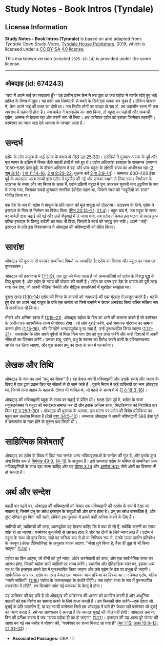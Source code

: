 # Study Notes - Book Intros (Tyndale)

## License Information

**Study Notes - Book Intros (Tyndale)** is based on and adapted from: _Tyndale Open Study Notes_, [Tyndale House Publishers](https://tyndaleopenresources.com/), 2019, which is licensed under a [CC BY-SA 4.0 license](https://creativecommons.org/licenses/by-sa/4.0/legalcode.en).

This markdown version (created `2025-10-14`) is provided under the same license.



--------------------------------

## ओबद्याह (id: 674243)

“क्या मैं अपने भाई का रखवाला हूँ?” यह प्राचीन प्रश्न कैन ने तब पूछा था जब यहोवा ने उसके खोए हुए भाई हाबिल के विषय में पूछा। यह प्रश्न अब जिम्मेदारी से बचने के लिये एक रूपक बन चुका है। लेकिन वास्तव में, कैन अपने भाई की हत्या का दोषी था। जब निर्दोष लोगों पर उपद्रव हो रहा हो, तब उदासीन रहना भी उस अपराध में सहभागी होना है। जब बाबेल ने यरूशलेम का नाश किया, तो यहूदा का पड़ोसी और सम्बन्धी एदोम, आनन्द से देखता रहा और उसमें भाग भी लिया। अब परमेश्वर एदोम को इसका जिम्मेदार ठहराएँगे। परमेश्वर का न्याय सदा ऐसे अन्याय के पश्चात आता है।

सन्दर्भ
=======

एदोम के लोग याकूब के भाई एसाव के वंशज थे (देखें [उत 25:30](https://ref.ly/Gen25:30))। एदोमियों ने मुख्यतः अराबा के पूर्व और मृत सागर के दक्षिण में स्थित ऊँचे पहाड़ी क्षेत्रों में बसे हुए थे। एदोम अधिकांश इस्राएल के राजतन्त्र (लगभग 1050–586 ईसा पूर्व) के दौरान अस्तित्व में रहा और प्रायः यहूदा के दक्षिणी राज्य का अधीनस्थ रहा ([2 शमू 8:14](https://ref.ly/2Sam8:14); [1 रा 11:14–16](https://ref.ly/1Kgs11:14-1Kgs11:16); [2 रा 8:20–22](https://ref.ly/2Kgs8:20-2Kgs8:22); तुलना करें [2 रा 3:9–14](https://ref.ly/2Kgs3:9-2Kgs3:14))। सम्भवतः 600–400 ईसा पूर्व के आसपास अरब राज्यों द्वारा एदोम में घुसपैठ की गई और उसका स्थान ले लिया गया। निर्वासन के उपरान्त के समय और नए नियम के काल में, एदोम दक्षिणी यहूदा में पुनः उभरकर यूनानी नाम *इदूमिया* के रूप में जाना गया, जिसका सबसे कुख्यात नागरिक हेरोदेस महान था, जिसने स्वयं को "यहूदियों का राजा" घोषित किया था।

एक देश के रूप में, एदोम ने याकूब के प्रति एसाव की मूल शत्रुता को दोहराया। उदाहरण के लिये, एदोम ने इस्राएल के मिस्र से निर्गमन का विरोध किया ([गिन 20:14–21](https://ref.ly/Num20:14-Num20:21); [21:4](https://ref.ly/Num21:4))। बहुत बाद में, जब यहूदा के राज्य पर बाबेली द्वारा चढ़ाई की गई और उन्हें बँधुआई में ले जाया गया, तब एदोम न केवल इस घटना से प्रसन्न हुआ बल्कि इस्राएल के विरुद्ध बाबेली का साथ भी दिया, जिससे वे स्वयं को समृद्ध कर सकें। अपने "भाई" इस्राएल के प्रति इस विश्वासघात ने ओबद्याह की भविष्यद्वाणी को प्रेरित किया।

सारांश
======

ओबद्याह की पुस्तक दो परस्पर सम्बन्धित विषयों पर आधारित है: एदोम का विनाश और यहूदा का न्याय एवं पुनःस्थापन।

ओबद्याह की प्रस्तावना में ([1:1–9](https://ref.ly/Obad1:1-Obad1:9)), एक दूत को भेजा जाता है जो अन्यजातियों को एदोम के विरुद्ध युद्ध के लिए बुलाता है, और एदोम के न्याय की घोषणा की जाती है। एदोम का पतन इस देश के घमण्ड को पूरी तरह नाश कर देगा, जो अपनी भौतिक स्थिति और बौद्धिक उपलब्धियों में सुरक्षित समझता था।

दूसरा खण्ड ([1:10–14](https://ref.ly/Obad1:10-Obad1:14)) एदोम की निन्दा के कारणों को नामधराई की एक श्रृंखला में प्रस्तुत करते हैं। भटके हुए देश का अपने भाई याकूब के प्रति एक कर्तव्य था जिसे उन्होंने न केवल अनदेखा किया बल्कि सक्रिय रूप से अस्वीकार भी किया।

तीसरे और अन्तिम खण्ड में ([1:15–21](https://ref.ly/Obad1:15-Obad1:21)), ओबद्याह यहोवा के दिन का आने की कल्पना करते हैं जो परमेश्वर के अधीन एक सार्वभौमिक राज्य में परिणत होगा। जो लोग बुराई करेंगे, उन्हें भयानक परिणाम का सामना करना होगा ([1:15–16](https://ref.ly/Obad1:15-Obad1:16)), और जिन्होंने अन्यायपूर्वक दु:ख सहा है, उन्हें पुनःस्थापित किया जाएगा ([1:17–21](https://ref.ly/Obad1:17-Obad1:21))। यरूशलेम के लोग अपने पूर्वजों से मिला निज भाग देश को पुनः प्राप्त करेंगे और चारों दिशाओं में अपनी सीमाओं का विस्तार करेंगे। उनका शत्रु, एदोम, प्रभु के शासन का विरोध करने वालों के परिणामस्वरूप अधीन कर लिया जाएगा, और पूरा संसार प्रभु को राजा के रूप में पहचानेगा।

लेखक और तिथि
============

ओबद्याह के नाम का अर्थ "प्रभु का सेवक" है। वह केवल अपनी भविष्यद्वाणी और उसके समय और स्थान के विषय में पाठ द्वारा प्रदान किए गए संकेतों से ही जाने जाते हैं। पुराने नियम में कई व्यक्तियों का नाम ओबद्याह था, जिनमें राजा अहाब के महल के दीवान भी शामिल थे, जो पहले के समय में थे ([1 रा 18:3–16](https://ref.ly/1Kgs18:3-1Kgs18:16))।

ओबद्याह की भविष्यद्वाणी यहूदा के राज्य पर चढ़ाई से प्रेरित थी। 586 ईसा पूर्व में, बाबेल के राजा नबूकदनेस्सर ने यहूदा की स्वतंत्रता समाप्त कर दी और इसके अन्तिम राजा, सिदकिय्याह को निर्वासित कर दिया ([2 रा 25:1–30](https://ref.ly/2Kgs25:1-2Kgs25:30))। ओबद्याह की पुस्तक के अलावा, इस घटना पर एदोम की विशेष प्रतिक्रिया का बहुत कम उल्लेख मिलता है (देखें [यशा 34:5–10](https://ref.ly/Isa34:5-Isa34:10))। सम्भवतः ओबद्याह ने अपनी भविष्यद्वाणी 586 ईसा पूर्व में यरूशलेम के नाश होने के तुरन्त बाद लिखी थी।

साहित्यिक विशेषताएँ
===================

ओबद्याह का एदोम के विषय में दिया गया सन्देश अन्य भविष्यद्वक्ताओं के सन्देश की गूंज है, और इसके कुछ अंश विशेष रूप से [यिर्मयाह 49:9](https://ref.ly/Jer49:9), [14–16](https://ref.ly/Jer49:14-Jer49:16) के अनुरूप हैं। इसे सम्भवतः एदोम के भविष्य से सम्बन्धित अन्य भविष्यद्वाणियों के साथ पढ़ा जाना चाहिए और यह [योएल 3:19](https://ref.ly/Joel3:19) और [आमोस 9:12](https://ref.ly/Amos9:12) जैसे अंशों का विस्तार भी हो सकता है।

अर्थ और सन्देश
==============

पहली बार पढ़ने पर, ओबद्याह की भविष्यद्वाणी को केवल एक भविष्यद्वाणी की आक्षेप के रूप में देखा जा सकता है, जिसमें प्रभु का क्रोध इस्राएल के शत्रुओं की ओर प्रगट होता है। प्रभु का क्रोध वास्तविक है, और दुष्ट दण्डित हुए बिना नहीं रहते, लेकिन इस पुस्तक में इससे कहीं अधिक कहने के लिए है।

जातियों को, व्यक्तियों की तरह, ध्यानपूर्वक यह देखना चाहिए कि वे क्या बो रहे हैं, क्योंकि कटनी का समय शीघ्र ही आ जाएगा। परमेश्वर कुकर्मियों से अप्रसन्न होता है और वह दीनों के लिये न्याय लाते हैं। एदोम ने यहूदा के साथ जो कुछ किया, चाहे वह सक्रिय रूप से हो या निष्क्रिय रूप से, उनके ऊपर प्राचीन प्रतिशोध के कानून (*लेक्स टैलियोनिस*) के अनुसार वापस आएगा: "जैसा तूने किया है, वैसा ही तुझ से भी किया जाएगा" ([1:15](https://ref.ly/Obad1:15))।

यहोवा का दिन आएगा, जो दीनों को पूर्ण न्याय, अंधेर करनेवालों को दण्ड, और एक सार्वभौमिक राज्य का आरम्भ होगा, जिसमें यहोवा सभी जातियों पर राज्य करेंगे। स्थानीय और ऐतिहासिक स्तर पर, इसका अर्थ यह था कि इस्राएल अपने देश में पुनःस्थापित किया जाएगा और उसे एदोम के देश पर प्रभुता दी जाएगी। सार्वभौमिक स्तर पर, एदोम का दण्ड केवल एक व्यापक न्याय प्रक्रिया का हिस्सा था। न केवल एदोम, बल्कि “सारी जातियाँ” ([1:16](https://ref.ly/Obad1:16)) यहोवा के जलजलाहट के कठोरे पीएँगे। जब यहोवा राजा के रूप में पुनःस्थापित यरूशलेम में लौटेंगे, तब सिय्योन पर्वत नई व्यवस्था के केन्द्र में होगा।

यह परमेश्वर की वह छवि है जो ओबद्याह की धर्मशास्त्र की धारणा को प्रभावित करती है और आधुनिक पाठकों को एक निर्णय का सामना करने के लिये बाध्य करती है। हम किसकी सेवा करेंगे—एक देवता जो बुराई के प्रति उदासीन हैं, या वह न्यायी परमेश्वर जिसे हम ओबद्याह में पाते हैं? केवल वही परमेश्वर जो बुराई का न्याय करता है, हमें यह आश्वासन दे सकता है कि अन्ततः बुराई की जीत नहीं होगी। ओबद्याह उस नए दिन की प्रतीक्षा करता है जब “राज्य यहोवा ही का हो जाएगा” ([1:21](https://ref.ly/Obad1:21))। इस्राएल की यह आशा पूरे संसार की आशा बन गई जब मसीह ने घोषणा की, “परमेश्वर का राज्य निकट आ गया है” ([मर 1:15](https://ref.ly/Mark1:15); [लूका 10:9–12](https://ref.ly/Luke10:9-Luke10:12); [21:31–33](https://ref.ly/Luke21:31-Luke21:33))।

* **Associated Passages:** OBA 1:1

